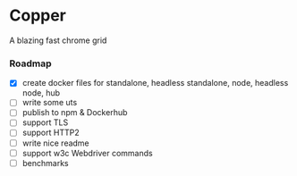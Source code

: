 # Copper
A blazing fast chrome grid


### Roadmap
- [x] create docker files for standalone, headless standalone, node, headless node, hub
- [ ] write some uts
- [ ] publish to npm & Dockerhub
- [ ] support TLS
- [ ] support HTTP2
- [ ] write nice readme
- [ ] support w3c Webdriver commands
- [ ] benchmarks
